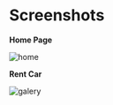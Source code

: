 # Screenshots

**Home Page**

![home](https://user-images.githubusercontent.com/61179346/109251587-b4107580-7826-11eb-9d86-ac7a9c56c893.jpg)

**Rent Car**

![galery](https://user-images.githubusercontent.com/61179346/109251584-b246b200-7826-11eb-8385-5bc34c09dbf4.jpg)


